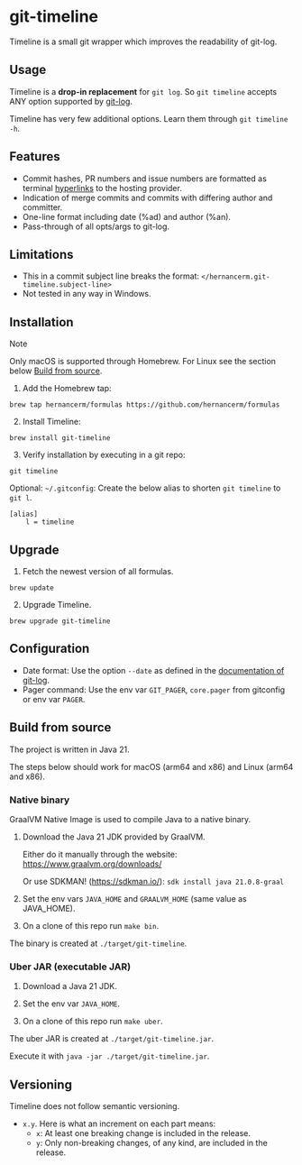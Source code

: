 # git-timeline

Timeline is a small git wrapper which improves the readability of git-log.

## Usage

Timeline is a **drop-in replacement** for `git log`. So `git timeline` accepts ANY option
supported by [git-log](https://git-scm.com/docs/git-log).

Timeline has very few additional options. Learn them through `git timeline -h`.

## Features

- Commit hashes, PR numbers and issue numbers are formatted as terminal
  [hyperlinks](https://gist.github.com/egmontkob/eb114294efbcd5adb1944c9f3cb5feda) to the hosting provider.
- Indication of merge commits and commits with differing author and committer.
- One-line format including date (%ad) and author (%an).
- Pass-through of all opts/args to git-log.

## Limitations

- This in a commit subject line breaks the format: `</hernancerm.git-timeline.subject-line>`
- Not tested in any way in Windows.

## Installation

> [!NOTE]
> Only macOS is supported through Homebrew. For Linux see the section below
> [Build from source](#build-from-source).

1. Add the Homebrew tap:

```text
brew tap hernancerm/formulas https://github.com/hernancerm/formulas
```

2. Install Timeline:

```text
brew install git-timeline
```

3. Verify installation by executing in a git repo:

```
git timeline
```

Optional: `~/.gitconfig`: Create the below alias to shorten `git timeline` to `git l`.

```text
[alias]
    l = timeline
```

## Upgrade

1. Fetch the newest version of all formulas.

```text
brew update
```

2. Upgrade Timeline.

```text
brew upgrade git-timeline
```

## Configuration

- Date format: Use the option `--date` as defined in the
  [documentation of git-log](https://git-scm.com/docs/git-log#Documentation/git-log.txt---dateformat).
- Pager command: Use the env var `GIT_PAGER`, `core.pager` from gitconfig or env var `PAGER`.

## Build from source

The project is written in Java 21.

The steps below should work for macOS (arm64 and x86) and Linux (arm64 and x86).

### Native binary

GraalVM Native Image is used to compile Java to a native binary.

1. Download the Java 21 JDK provided by GraalVM.

    Either do it manually through the website: https://www.graalvm.org/downloads/

    Or use SDKMAN! (https://sdkman.io/): `sdk install java 21.0.8-graal`

2. Set the env vars `JAVA_HOME` and `GRAALVM_HOME` (same value as JAVA_HOME).

3. On a clone of this repo run `make bin`.

The binary is created at `./target/git-timeline`.

### Uber JAR (executable JAR)

1. Download a Java 21 JDK.

2. Set the env var `JAVA_HOME`.

3. On a clone of this repo run `make uber`.

The uber JAR is created at `./target/git-timeline.jar`.

Execute it with `java -jar ./target/git-timeline.jar`.

## Versioning

Timeline does not follow semantic versioning.

- `x.y`. Here is what an increment on each part means:
  - `x`: At least one breaking change is included in the release.
  - `y`: Only non-breaking changes, of any kind, are included in the release.
